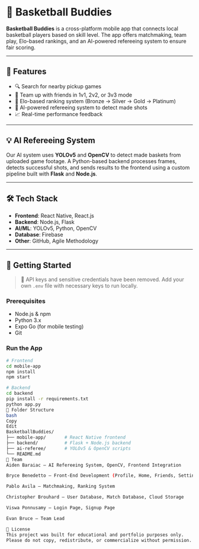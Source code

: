 # 🏀 Basketball Buddies

**Basketball Buddies** is a cross-platform mobile app that connects local basketball players based on skill level. The app offers matchmaking, team play, Elo-based rankings, and an AI-powered refereeing system to ensure fair scoring.

---

## 📱 Features

- 🔍 Search for nearby pickup games  
- 👥 Team up with friends in 1v1, 2v2, or 3v3 mode  
- 🏅 Elo-based ranking system (Bronze → Silver → Gold → Platinum)  
- 🤖 AI-powered refereeing system to detect made shots  
- 📈 Real-time performance feedback

---

## 💡 AI Refereeing System

Our AI system uses **YOLOv5** and **OpenCV** to detect made baskets from uploaded game footage. A Python-based backend processes frames, detects successful shots, and sends results to the frontend using a custom pipeline built with **Flask** and **Node.js**.

---

## 🛠️ Tech Stack

- **Frontend**: React Native, React.js  
- **Backend**: Node.js, Flask  
- **AI/ML**: YOLOv5, Python, OpenCV  
- **Database**: Firebase  
- **Other**: GitHub, Agile Methodology

---

## 🚀 Getting Started

> 🔐 API keys and sensitive credentials have been removed. Add your own `.env` file with necessary keys to run locally.

### Prerequisites

- Node.js & npm  
- Python 3.x  
- Expo Go (for mobile testing)  
- Git

### Run the App

```bash
# Frontend
cd mobile-app
npm install
npm start

# Backend
cd backend
pip install -r requirements.txt
python app.py
📂 Folder Structure
bash
Copy
Edit
BasketballBuddies/
├── mobile-app/       # React Native frontend
├── backend/          # Flask + Node.js backend
├── ai-referee/       # YOLOv5 & OpenCV scripts
└── README.md
👥 Team
Aiden Baraiac – AI Refereeing System, OpenCV, Frontend Integration

Bryce Benedetto – Front-End Development (Profile, Home, Friends, Settings, Match Pages)

Pablo Avila – Matchmaking, Ranking System

Christopher Brouhard – User Database, Match Database, Cloud Storage

Viswa Ponnusamy – Login Page, Signup Page

Evan Bruce – Team Lead

📄 License
This project was built for educational and portfolio purposes only.
Please do not copy, redistribute, or commercialize without permission.
